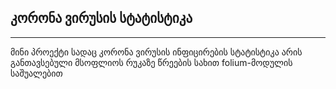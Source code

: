 <h2>კორონა ვირუსის სტატისტიკა</h2>
<hr>
<p>მინი პროექტი სადაც კორონა ვირუსის ინფიცირების სტატისტიკა არის განთავსებული მსოფლიოს რუკაზე წრეების სახით folium-მოდულის საშუალებით</p>
